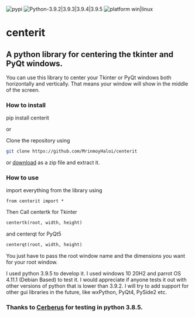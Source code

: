 ![pypi](https://img.shields.io/pypi/wheel/centerit)
![Python-3.9.2|3.9.3|3.9.4|3.9.5](https://img.shields.io/badge/Python-3.8.5|to|3.9.5-blue) 
![platform win|linux](https://img.shields.io/badge/platform-win%20|%20linux-red)
# centerit
## A python library for centering the tkinter and PyQt windows.
You can use this library to center your Tkinter or PyQt windows both horizontally and vertically. That means your window will show in the middle of the screen.
### How to install

pip install centerit 

or

Clone the repository using 
```bash
git clone https://github.com/MrinmoyHaloi/centerit
```
or [download](https://github.com/MrinmoyHaloi/centerit/archive/refs/heads/main.zip) as a zip file and extract it.

### How to use
import everything from the library using

`from centerit import *`

Then Call centertk for Tkinter
```python
centertk(root, width, height)
``` 
and centerqt for PyQt5
```python
centerqt(root, width, height)
``` 
You just have to pass the root window name and the dimensions you want for your root window.

I used python 3.9.5 to develop it. I used windows 10 20H2 and parrot OS 4.11.1 (Debian Based) to test it. I would appreciate if anyone tests it out with other versions of python that is lower than 3.9.2. I will try to add support for other gui libraries in the future, like wxPython, PyQt4, PySide2 etc.

### Thanks to [Cerberus](https://github.com/Cerberus22) for testing in python 3.8.5. 
